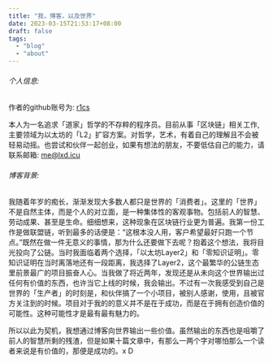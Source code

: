 ```yaml
---
title: "我，博客，以及世界"
date: 2023-03-15T21:53:17+08:00
draft: false
tags:
  - "blog"
  - "about"
---
```




###### 个人信息:

  作者的github账号为: [r1cs](http://github.com/r1cs)

  本人为一名追求「道家」哲学的不存粹的程序员。目前从事「区块链」相关工作,主要领域为以太坊的「L2」扩容方案。对哲学，艺术，有着自己的理解且不会被轻易动摇。也尝试和伙伴一起创业，如果有想法的朋友，不要低估自己的能力，请联系邮箱: me@lxd.icu





###### 博客背景:

  我随着年岁的痴长，渐渐发现大多数人都只是世界的「消费者」。这里的「世界」不是自然主体，而是个人的对立面，是一种集体性的客观事物。包括前人的智慧、劳动成果、甚至是生命。细细想来，这种现象在区块链行业更为普遍。我第一份工作是做联盟链，听到最多的话便是：“这根本没人用，客户希望最好只跑一个节点。”既然在做一件无意义的事情，那为什么还要做下去呢？抱着这个想法，我将目光投向了公链。当时我面临着两个选择，「以太坊Layer2」和「零知识证明」。零知识证明在当时离落地还有一段距离，我选择了Layer2，这个最繁华的公链生态里前景最广的项目振奋人心。当我做了将近两年，发现还是从未向这个世界输出过任何有价值的东西，也许当它上线的时候，我会输出。不过有一次我感受到自己是世界的「生产者」的时刻是，和伙伴搞了一个小项目，被别人感谢，使用，且被官方关注到的时候。项目对于我的的意义并不是在于成功，而是在于拥有创造价值的可能性。这种可能性才是最有最有魅力的。



所以以此为契机，我想通过博客向世界输出一些价值。虽然输出的东西也是咀嚼了前人的智慧所剩的残渣，但是如果十篇文章中，有那么一两个字对哪怕那么一个读者来说是有价值的，那便是成功的。x D
